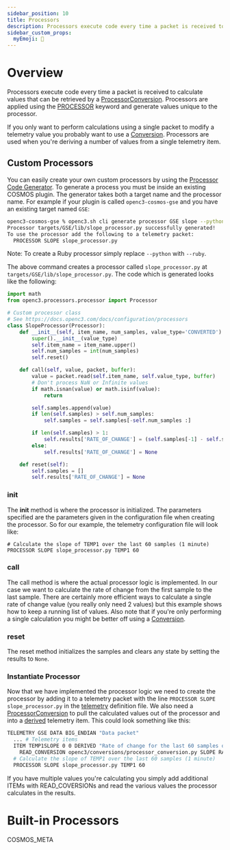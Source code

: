 ```yaml
---
sidebar_position: 10
title: Processors
description: Processors execute code every time a packet is received to calculate values
sidebar_custom_props:
  myEmoji: 🧮
---
```


<!-- Be sure to edit _processors.md because processors.md is a generated file -->

# Overview

Processors execute code every time a packet is received to calculate values that can be retrieved by a [ProcessorConversion](/docs/configuration/conversions#processor_conversion). Processors are applied using the [PROCESSOR](/docs/configuration/telemetry#processor) keyword and generate values unique to the processor.

If you only want to perform calculations using a single packet to modify a telemetry value you probably want to use a [Conversion](/docs/configuration/conversions). Processors are used when you're deriving a number of values from a single telemetry item.

## Custom Processors

You can easily create your own custom processors by using the [Processor Code Generator](/docs/getting-started/generators#processor-generator). To generate a process you must be inside an existing COSMOS plugin. The generator takes both a target name and the processor name. For example if your plugin is called `openc3-cosmos-gse` and you have an existing target named `GSE`:

```bash
openc3-cosmos-gse % openc3.sh cli generate processor GSE slope --python
Processor targets/GSE/lib/slope_processor.py successfully generated!
To use the processor add the following to a telemetry packet:
  PROCESSOR SLOPE slope_processor.py
```

Note: To create a Ruby processor simply replace `--python` with `--ruby`.

The above command creates a processor called `slope_processor.py` at `targets/GSE/lib/slope_processor.py`. The code which is generated looks like the following:

```python
import math
from openc3.processors.processor import Processor

# Custom processor class
# See https://docs.openc3.com/docs/configuration/processors
class SlopeProcessor(Processor):
    def __init__(self, item_name, num_samples, value_type='CONVERTED'):
        super().__init__(value_type)
        self.item_name = item_name.upper()
        self.num_samples = int(num_samples)
        self.reset()

    def call(self, value, packet, buffer):
        value = packet.read(self.item_name, self.value_type, buffer)
        # Don't process NaN or Infinite values
        if math.isnan(value) or math.isinf(value):
            return

        self.samples.append(value)
        if len(self.samples) > self.num_samples:
            self.samples = self.samples[-self.num_samples :]

        if len(self.samples) > 1:
            self.results['RATE_OF_CHANGE'] = (self.samples[-1] - self.samples[0]) / (len(self.samples) - 1)
        else:
            self.results['RATE_OF_CHANGE'] = None

    def reset(self):
        self.samples = []
        self.results['RATE_OF_CHANGE'] = None
```

### **init**

The **init** method is where the processor is initialized. The parameters specified are the parameters given in the configuration file when creating the processor. So for our example, the telemetry configuration file will look like:

```
# Calculate the slope of TEMP1 over the last 60 samples (1 minute)
PROCESSOR SLOPE slope_processor.py TEMP1 60
```

### call

The call method is where the actual processor logic is implemented. In our case we want to calculate the rate of change from the first sample to the last sample. There are certainly more efficient ways to calculate a single rate of change value (you really only need 2 values) but this example shows how to keep a running list of values. Also note that if you're only performing a single calculation you might be better off using a [Conversion](/docs/configuration/conversions).

### reset

The reset method initializes the samples and clears any state by setting the results to `None`.

### Instantiate Processor

Now that we have implemented the processor logic we need to create the processor by adding it to a telemetry packet with the line `PROCESSOR SLOPE slope_processor.py` in the [telemetry](/docs/configuration/telemetry) definition file. We also need a [ProcessorConversion](/docs/configuration/conversions#processor_conversion) to pull the calculated values out of the processor and into a [derived](/docs/configuration/telemetry#derived-items) telemetry item. This could look something like this:

```bash
TELEMETRY GSE DATA BIG_ENDIAN "Data packet"
  ... # Telemetry items
  ITEM TEMP1SLOPE 0 0 DERIVED "Rate of change for the last 60 samples of TEMP1"
    READ_CONVERSION openc3/conversions/processor_conversion.py SLOPE RATE_OF_CHANGE
  # Calculate the slope of TEMP1 over the last 60 samples (1 minute)
  PROCESSOR SLOPE slope_processor.py TEMP1 60
```

If you have multiple values you're calculating you simply add additional ITEMs with READ_COVERSIONs and read the various values the processor calculates in the results.

# Built-in Processors

COSMOS_META
